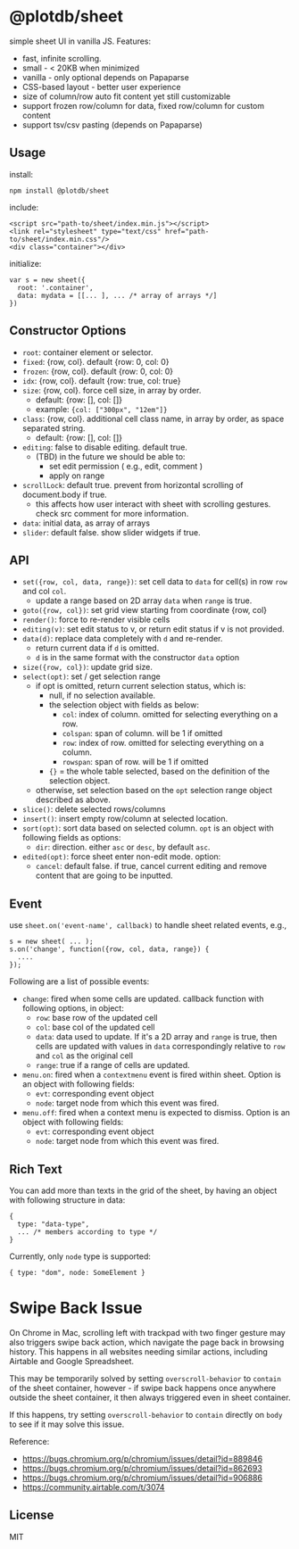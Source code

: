 # @plotdb/sheet

simple sheet UI in vanilla JS. Features:

 - fast, infinite scrolling.
 - small - < 20KB when minimized
 - vanilla - only optional depends on Papaparse
 - CSS-based layout - better user experience
 - size of column/row auto fit content yet still customizable
 - support frozen row/column for data, fixed row/column for custom content
 - support tsv/csv pasting (depends on Papaparse)


## Usage

install:

    npm install @plotdb/sheet


include:

    <script src="path-to/sheet/index.min.js"></script>
    <link rel="stylesheet" type="text/css" href="path-to/sheet/index.min.css"/>
    <div class="container"></div>


initialize:

    var s = new sheet({
      root: '.container',
      data: mydata = [[... ], ... /* array of arrays */]
    })


## Constructor Options

 - `root`: container element or selector.
 - `fixed`: {row, col}. default {row: 0, col: 0}
 - `frozen`: {row, col}. default {row: 0, col: 0}
 - `idx`: {row, col}. default {row: true, col: true}
 - `size`: {row, col}. force cell size, in array by order.
   - default: {row: [], col: []}
   - example: `{col: ["300px", "12em"]}`
 - `class`: {row, col}. additional cell class name, in array by order, as space separated string.
   - default: {row: [], col: []}
 - `editing`: false to disable editing. default true.
   - (TBD) in the future we should be able to:
     - set edit permission ( e.g., edit, comment )
     - apply on range
 - `scrollLock`: default true. prevent from horizontal scrolling of document.body if true.
   - this affects how user interact with sheet with scrolling gestures. check src comment for more information.
 - `data`: initial data, as array of arrays
 - `slider`: default false. show slider widgets if true.

## API

 - `set({row, col, data, range})`: set cell data to `data` for cell(s) in row `row` and col `col`.
   - update a range based on 2D array `data` when `range` is true.
 - `goto({row, col})`: set grid view starting from coordinate {row, col}
 - `render()`: force to re-render visible cells
 - `editing(v)`: set edit status to v, or return edit status if v is not provided.
 - `data(d)`: replace data completely with `d` and re-render.
   - return current data if `d` is omitted.
   - `d` is in the same format with the constructor `data` option
 - `size({row, col})`: update grid size.
 - `select(opt)`: set / get selection range
   - if opt is omitted, return current selection status, which is:
     - null, if no selection available.
     - the selection object with fields as below:
       - `col`: index of column. omitted for selecting everything on a row.
       - `colspan`: span of column. will be 1 if omitted 
       - `row`: index of row. omitted for selecting everything on a column.
       - `rowspan`: span of row. will be 1 if omitted 
     - `{}` = the whole table selected, based on the definition of the selection object.
   - otherwise, set selection based on the `opt` selection range object described as above.
 - `slice()`: delete selected rows/columns
 - `insert()`: insert empty row/column at selected location.
 - `sort(opt)`: sort data based on selected column. `opt` is an object with following fields as options:
   - `dir`: direction. either `asc` or `desc`, by default `asc`.
 - `edited(opt)`: force sheet enter non-edit mode. option:
   - `cancel`: default false. if true, cancel current editing and remove content that are going to be inputted.

## Event

use `sheet.on('event-name', callback)` to handle sheet related events, e.g.,

    s = new sheet( ... );
    s.on('change', function({row, col, data, range}) {
      ....
    });


Following are a list of possible events:

 - `change`: fired when some cells are updated. callback function with following options, in object:
   - `row`: base row of the updated cell
   - `col`: base col of the updated cell
   - `data`: data used to update. If it's a 2D array and `range` is true, then cells are updated with values in `data` correspondingly relative to `row` and `col` as the original cell
   - `range`: true if a range of cells are updated.
 - `menu.on`: fired when a `contextmenu` event is fired within sheet. Option is an object with following fields:
   - `evt`: corresponding event object
   - `node`: target node from which this event was fired.
 - `menu.off`: fired when a context menu is expected to dismiss. Option is an object with following fields:
   - `evt`: corresponding event object
   - `node`: target node from which this event was fired.


## Rich Text

You can add more than texts in the grid of the sheet, by having an object with following structure in data:

    {
      type: "data-type",
      ... /* members according to type */
    }

Currently, only `node` type is supported:

    { type: "dom", node: SomeElement }


# Swipe Back Issue

On Chrome in Mac, scrolling left with trackpad with two finger gesture may also triggers swipe back action, which navigate the page back in browsing history. This happens in all websites needing similar actions, including Airtable and Google Spreadsheet.

This may be temporarily solved by setting `overscroll-behavior` to `contain` of the sheet container, however - if swipe back happens once anywhere outside the sheet container, it then always triggered even in sheet container.

If this happens, try setting `overscroll-behavior` to `contain` directly on `body` to see if it may solve this issue.

Reference:

 - https://bugs.chromium.org/p/chromium/issues/detail?id=889846
 - https://bugs.chromium.org/p/chromium/issues/detail?id=862693
 - https://bugs.chromium.org/p/chromium/issues/detail?id=906886
 - https://community.airtable.com/t/3074



## License

MIT
